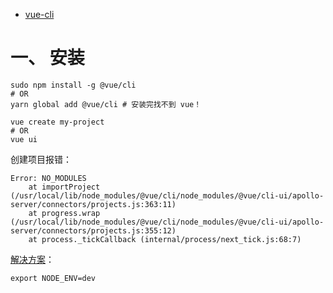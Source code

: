 
- [vue-cli](https://cli.vuejs.org/zh/)

# 一、 安装
```
sudo npm install -g @vue/cli
# OR
yarn global add @vue/cli # 安装完找不到 vue！

vue create my-project
# OR
vue ui
```

创建项目报错：  
```
Error: NO_MODULES
    at importProject (/usr/local/lib/node_modules/@vue/cli/node_modules/@vue/cli-ui/apollo-server/connectors/projects.js:363:11)
    at progress.wrap (/usr/local/lib/node_modules/@vue/cli/node_modules/@vue/cli-ui/apollo-server/connectors/projects.js:355:12)
    at process._tickCallback (internal/process/next_tick.js:68:7)
```
[解决方案](https://github.com/vuejs/vue-cli/issues/2633)：  
```
export NODE_ENV=dev
```
